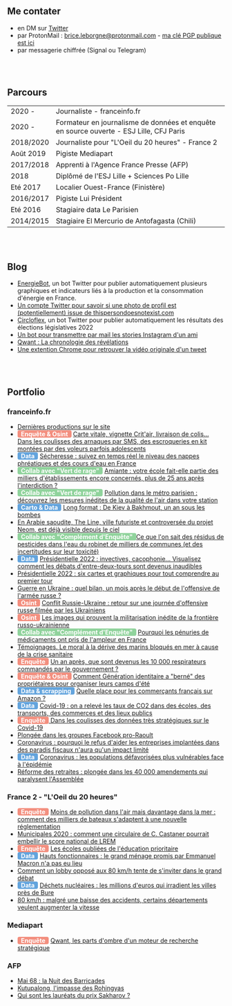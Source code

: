 
## Me contater 
- en DM sur [Twitter](http://www.twitter.com/BriceLeBorgne)
- par ProtonMail : brice.leborgne@protonmail.com - [ma clé PGP publique est ici](/files/publickey.brice.leborgne@protonmail.com.asc)
- par messagerie chiffrée (Signal ou Telegram)


<br/><br/>
## Parcours

|           |                                              |
|:----------|:---------------------------------------------|
| 2020 -    | Journaliste - franceinfo.fr                    |
| 2020 -    | Formateur en journalisme de données et enquête en source ouverte - ESJ Lille, CFJ Paris |
| 2018/2020 | Journaliste pour "L'Oeil du 20 heures" - France 2 |
| Août 2019 | Pigiste Mediapart                            |
| 2017/2018 | Apprenti à l'Agence France Presse (AFP)      |
| 2018      | Diplômé de l'ESJ Lille + Sciences Po Lille   |
| Eté 2017  | Localier Ouest-France (Finistère)            |
| 2016/2017 | Pigiste Lui Président                        |
| Eté 2016  | Stagiaire data Le Parisien                   |
| 2014/2015 | Stagiaire El Mercurio de Antofagasta (Chili) |

<br/><br/>

## Blog


- [EnergieBot](https://twitter.com/energiebot), un bot Twitter pour publier automatiquement plusieurs graphiques et indicateurs liés à la production et la consommation d'énergie en France.
- [Un compte Twitter pour savoir si une photo de profil est (potentiellement) issue de thispersondoesnotexist.com](https://briceleborgne.github.io/posts/doesthisperson.html)
- [Circloflex](https://twitter.com/circoflex2022), un bot Twitter pour publier automatiquement les résultats des élections législatives 2022
- [Un bot pour transmettre par mail les stories Instagram d'un ami](https://briceleborgne.github.io/posts/instabot.html)
- [Qwant : La chronologie des révélations](https://briceleborgne.github.io/posts/chronoqwant.html)
- [Une extention Chrome pour retrouver la vidéo originale d'un tweet](https://briceleborgne.github.io/posts/originvideo.html)

<br/><br/>

## Portfolio

### franceinfo.fr
- [Dernières productions sur le site](https://www.francetvinfo.fr/journaliste/brice-le-borgne/)
- <span style="background-color:#f38f7f; border-radius: 4px; color: #fff; padding: 0 8px;"><strong>Enquête & Osint</strong></span> [ Carte vitale, vignette Crit'air, livraison de colis... Dans les coulisses des arnaques par SMS, des escroqueries en kit montées par des voleurs parfois adolescents](https://www.francetvinfo.fr/internet/securite-sur-internet/enquete-franceinfo-carte-vitale-vignette-crit-air-livraison-de-colis-derriere-les-arnaques-par-sms-des-escroqueries-en-kit-montees-par-des-voleurs-parfois-adolescents_5660423.html)
- <span style="background-color:#63a4dd; border-radius: 4px; color: #fff; padding: 0 8px;"><strong>Data</strong></span> [ Sécheresse : suivez en temps réel le niveau des nappes phréatiques et des cours d'eau en France](https://www.francetvinfo.fr/meteo/secheresse/cartes-secheresse-suivez-en-temps-reel-le-niveau-des-nappes-phreatiques-et-des-cours-d-eau-en-france_5846957.html)
- <span style="background-color:#90d39c; border-radius: 4px; color: #fff; padding: 0 8px;"><strong>Collab avec "Vert de rage"</strong></span> [Amiante : votre école fait-elle partie des milliers d'établissements encore concernés, plus de 25 ans après l'interdiction ?](https://www.francetvinfo.fr/sante/affaires/scandale-de-l-amiante/infographies-amiante-votre-ecole-fait-elle-partie-des-milliers-d-etablissements-encore-concernes-20-ans-apres-l-interdiction_5861165.html)
- <span style="background-color:#90d39c; border-radius: 4px; color: #fff; padding: 0 8px;"><strong>Collab avec "Vert de rage"</strong></span> [Pollution dans le métro parisien : découvrez les mesures inédites de la qualité de l'air dans votre station](https://www.francetvinfo.fr/monde/environnement/crise-climatique/pollution-air/enquete-france-tv-pollution-dans-le-metro-parisien-decouvrez-les-mesures-inedites-de-la-qualite-de-l-air-dans-votre-station_5815343.html)
- <span style="background-color:#63a4dd; border-radius: 4px; color: #fff; padding: 0 8px;"><strong>Carto & Data</strong></span> [Long format : De Kiev à Bakhmout, un an sous les bombes](https://www.francetvinfo.fr/monde/europe/manifestations-en-ukraine/un-an-de-guerre-en-ukraine-grand-recit-kiev-bakhmout-marioupol-zaporijjia.html)
- [En Arabie saoudite, The Line, ville futuriste et controversée du projet Neom, est déjà visible depuis le ciel](https://www.francetvinfo.fr/monde/moyen-orient/en-images-arabie-saoudite-the-line-ville-futuriste-et-controversee-du-projet-neom-est-deja-visible-depuis-le-ciel_5530041.html)
- <span style="background-color:#90d39c; border-radius: 4px; color: #fff; padding: 0 8px;"><strong>Collab avec "Complément d'Enquête"</strong></span>[Ce que l'on sait des résidus de pesticides dans l'eau du robinet de milliers de communes (et des incertitudes sur leur toxicité)](https://www.francetvinfo.fr/sante/environnement-et-sante/infographies-ce-que-l-on-sait-des-residus-de-pesticides-dans-l-eau-du-robinet-de-milliers-de-communes-et-des-incertitudes-sur-leur-toxicite_5360212.html)
- <span style="background-color:#63a4dd; border-radius: 4px; color: #fff; padding: 0 8px;"><strong>Data</strong></span> [Présidentielle 2022 : invectives, cacophonie... Visualisez comment les débats d'entre-deux-tours sont devenus inaudibles](https://www.francetvinfo.fr/elections/presidentielle/infographies-election-presidentielle-invectives-cacophonie-visualisez-comment-les-debats-d-entre-deux-tours-sont-devenus-inaudibles_5090062.html)
- [Présidentielle 2022 : six cartes et graphiques pour tout comprendre au premier tour](https://www.francetvinfo.fr/elections/presidentielle/infographies-presidentielle-2022-six-cartes-et-graphiques-pour-comprendre-les-resultats-du-premier-tour_5077696.html)
- [Guerre en Ukraine : quel bilan, un mois après le début de l'offensive de l'armée russe ?](https://www.francetvinfo.fr/monde/europe/manifestations-en-ukraine/infographies-guerre-en-ukraine-quel-bilan-un-mois-apres-le-debut-de-l-offensive-de-l-armee-russe_5038826.html)
- <span style="background-color:#f38f7f; border-radius: 4px; color: #fff; padding: 0 8px;"><strong>Osint</strong></span> [ Conflit Russie-Ukraine : retour sur une journée d'offensive russe filmée par les Ukrainiens](https://www.francetvinfo.fr/monde/europe/manifestations-en-ukraine/en-images-guerre-en-ukraine-une-journee-d-offensive-russe-filmee-par-les-ukrainiens_4979244.html)
- <span style="background-color:#f38f7f; border-radius: 4px; color: #fff; padding: 0 8px;"><strong>Osint</strong></span> [ Les images qui prouvent la militarisation inédite de la frontière russo-ukrainienne](https://www.francetvinfo.fr/monde/europe/manifestations-en-ukraine/videos-ukraine-prises-depuis-un-satellite-ou-au-sol-ces-images-devoilent-l-intense-activite-militaire-russe-a-la-frontiere_4879579.html)
- <span style="background-color:#90d39c; border-radius: 4px; color: #fff; padding: 0 8px;"><strong>Collab avec "Complément d'Enquête"</strong></span> [ Pourquoi les pénuries de médicaments ont pris de l'ampleur en France](https://www.francetvinfo.fr/sante/medicament/infographies-penuries-de-medicaments-un-phenomene-qui-prend-de-l-ampleur-decrypte-en-cinq-graphiques_4762875.html)
- [Témoignages. Le moral à la dérive des marins bloqués en mer à cause de la crise sanitaire](https://www.francetvinfo.fr/sante/maladie/coronavirus/covid-19-le-moral-a-la-derive-des-marins-bloques-en-mer-a-cause-de-la-crise-sanitaire_4363047.html)
- <span style="background-color:#f38f7f; border-radius: 4px; color: #fff; padding: 0 8px;"><strong>Enquête</strong></span> [Un an après, que sont devenus les 10 000 respirateurs commandés par le gouvernement ?](https://www.francetvinfo.fr/sante/maladie/coronavirus/covid-19-un-an-apres-que-sont-devenus-les-10-000-respirateurs-commandes-par-le-gouvernement_4346601.html)
- <span style="background-color:#f38f7f; border-radius: 4px; color: white; padding: 0 8px;"><strong>Enquête & Osint</strong></span> [ Comment Génération identitaire a "berné" des propriétaires pour organiser leurs camps d'été](https://www.francetvinfo.fr/france/enquete-franceinfo-comment-generation-identitaire-a-berne-des-proprietaires-pour-organiser-ses-camps-d-ete_4319707.html)
- <span style="background-color:#63a4dd; border-radius: 4px; color: #fff; padding: 0 8px;"><strong>Data & scrapping</strong></span> [ Quelle place pour les commerçants français sur Amazon ?](https://www.francetvinfo.fr/internet/amazon/infographies-quelle-place-pour-les-commercants-francais-sur-amazon_4205491.html)
- <span style="background-color:#63a4dd; border-radius: 4px; color: #fff; padding: 0 8px;"><strong>Data</strong></span> [Covid-19 : on a relevé les taux de CO2 dans des écoles, des transports, des commerces et des lieux publics](https://www.francetvinfo.fr/sante/maladie/coronavirus/infographies-risques-d-exposition-au-covid-19-cinema-transports-ecoles-on-a-teste-les-capteurs-de-co2-dans-plusieurs-lieux-publics_4769745.html)
- <span style="background-color:#f38f7f; border-radius: 4px; color: #fff; padding: 0 8px;"><strong>Enquête</strong></span>[  Dans les coulisses des données très stratégiques sur le Covid-19](https://www.francetvinfo.fr/sante/maladie/coronavirus/urgence-cafouillages-mille-feuille-d-indicateurs-dans-les-coulisses-des-donnees-tres-strategiques-sur-le-covid-19_4099757.html)
- [Plongée dans les groupes Facebook pro-Raoult](https://www.francetvinfo.fr/sante/maladie/coronavirus/infographies-de-la-chloroquine-a-la-politique-on-a-passe-au-microscope-les-groupes-facebook-de-soutien-au-professeur-raoult_3940271.html)
- [Coronavirus : pourquoi le refus d'aider les entreprises implantées dans des paradis fiscaux n'aura qu'un impact limité](https://www.francetvinfo.fr/economie/impots/exil-fiscal/coronavirus-pourquoi-le-refus-d-aider-les-entreprises-francaises-implantees-dans-des-paradis-fiscaux-n-aura-qu-un-impact-limite_3932461.html)
- <span style="background-color:#63a4dd; border-radius: 4px; color: #fff; padding: 0 8px;"><strong>Data</strong></span> [Coronavirus : les populations défavorisées plus vulnérables face à l'épidémie](https://www.francetvinfo.fr/sante/maladie/coronavirus/infographies-coronavirus-les-populations-defavorisees-plus-vulnerables-face-a-l-epidemie_3917541.html)
- [Réforme des retraites : plongée dans les 40 000 amendements qui paralysent l'Assemblée](https://www.francetvinfo.fr/economie/retraite/reforme-des-retraites/infographies-reforme-des-retraites-on-s-est-plonge-dans-les-40000-amendements-deposes-a-l-assemblee_3830241.html)

### France 2 - "L'Oeil du 20 heures"
- <span style="background-color:#f38f7f; border-radius: 4px; color: #fff; padding: 0 8px;"><strong>Enquête</strong></span> [Moins de pollution dans l'air mais davantage dans la mer : comment des milliers de bateaux s'adaptent à une nouvelle réglementation](https://www.francetvinfo.fr/monde/environnement/video-moins-de-pollution-dans-l-air-mais-davantage-dans-la-mer-comment-des-milliers-de-bateaux-s-adaptent-a-une-nouvelle-reglementation_3826101.html)
- [Municipales 2020 : comment une circulaire de C. Castaner pourrait embellir le score national de LREM](https://www.francetvinfo.fr/elections/municipales/resultats-du-ps/municipales-la-circulaire-de-christophe-castaner-qui-pourrait-avantager-lrem_3786331.html)
- <span style="background-color:#f38f7f; border-radius: 4px; color: #fff; padding: 0 8px;"><strong>Enquête</strong></span> [Les écoles oubliées de l'éducation prioritaire](https://www.francetvinfo.fr/replay-jt/france-2/20-heures/video-les-ecoles-oubliees-de-l-education-prioritaire_3708691.html)
- <span style="background-color:#63a4dd; border-radius: 4px; color: #fff; padding: 0 8px;"><strong>Data</strong></span> [Hauts fonctionnaires : le grand ménage promis par Emmanuel Macron n'a pas eu lieu](https://www.francetvinfo.fr/politique/emmanuel-macron/video-hauts-fonctionnaires-le-grand-menage-promis-par-emmanuel-macron-n-a-pas-eu-lieu_2934425.html)
- [Comment un lobby opposé aux 80 km/h tente de s'inviter dans le grand débat](https://www.francetvinfo.fr/replay-jt/france-2/20-heures/video-quand-les-lobbys-tentent-de-s-inviter-dans-le-grand-debat_3175285.html)
- <span style="background-color:#63a4dd; border-radius: 4px; color: #fff; padding: 0 8px;"><strong>Data</strong></span> [Déchets nucléaires : les millions d'euros qui irradient les villes près de Bure](https://www.francetvinfo.fr/replay-jt/france-2/20-heures/video-dechets-nucleaires-les-millions-d-euros-qui-irradient-les-villes-pres-de-bure_3110105.html)
- [80 km/h : malgré une baisse des accidents, certains départements veulent augmenter la vitesse](https://www.francetvinfo.fr/societe/securite-routiere/limitation-de-la-vitesse-a-80-km-h/video-80-km-h-malgre-un-baisse-des-accidents-certains-departements-veulent-augmenter-la-vitesse_3691583.html)

### Mediapart
- <span style="background-color:#f38f7f; border-radius: 4px; color: #fff; padding: 0 8px;"><strong>Enquête</strong></span> [Qwant, les parts d'ombre d'un moteur de recherche stratégique](https://www.mediapart.fr/journal/economie/270819/qwant-les-parts-d-ombre-d-un-moteur-de-recherche-strategique)

### AFP
- [Mai 68 : la Nuit des Barricades](https://interactive.afp.com/graphics/Mai-68-le-recit-de-la-nuit-des-barricades_284/)
- [Kutupalong, l'impasse des Rohingyas](https://interactive.afp.com/graphics/Kutupalong-limpasse-des-Rohingyas_249/)
- [Qui sont les lauréats du prix Sakharov ?](https://interactive.afp.com/graphics/Qui-sont-les-laureats-du-prix-Sakharov-depuis-1988_242/)

